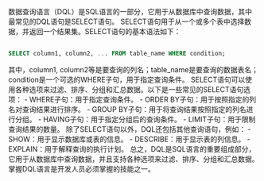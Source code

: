 数据查询语言（DQL）是SQL语言的一部分，它用于从数据库中查询数据，其中最常见的DQL语句是SELECT语句。 SELECT语句用于从一个或多个表中选择数据，并返回一个结果集。SELECT语句的基本语法如下：

```sql

SELECT column1, column2, ... FROM table_name WHERE condition;
```

其中，column1, column2等是要查询的列名；table_name是要查询的数据表名；condition是一个可选的WHERE子句，用于指定查询条件。 SELECT语句可以使用各种选项来过滤、排序、分组和汇总数据。以下是一些常见的SELECT语句选项： - WHERE子句：用于指定查询条件。 - ORDER BY子句：用于按照指定的列名对查询结果进行排序。 - GROUP BY子句：用于将查询结果按照指定的列名进行分组。 - HAVING子句：用于指定分组后的查询条件。 - LIMIT子句：用于限制查询结果的数量。 除了SELECT语句以外，DQL还包括其他查询语句，例如： - SHOW：用于显示数据库或表的信息。 - DESCRIBE：用于显示表的列信息。 - EXPLAIN：用于解释查询的执行计划。 总之，DQL是SQL语言的重要组成部分，它用于从数据库中查询数据，并且支持各种选项来过滤、排序、分组和汇总数据。掌握DQL语言是开发人员必须掌握的技能之一。